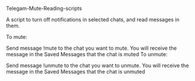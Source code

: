 Telegam-Mute-Reading-scripts 

A script to turn off notifications in selected chats, and read messages in them.

To mute:

Send message !mute to the chat you want to mute. 
You will receive the message in the Saved Messages that the chat is muted
To unmute:

Send message !unmute to the chat you want to unmute.
You will receive the message in the Saved Messages that the chat is unmuted